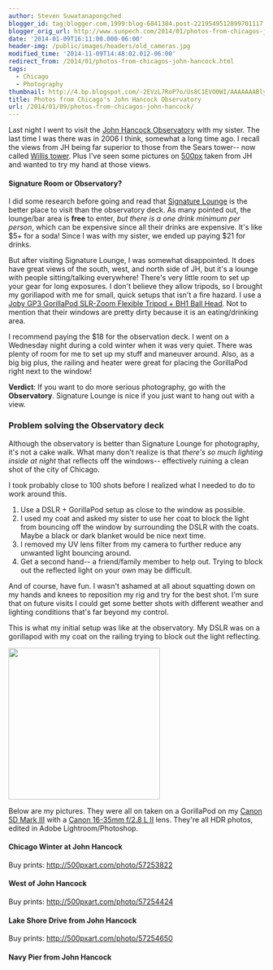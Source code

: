 ```yaml
---
author: Steven Suwatanapongched
blogger_id: tag:blogger.com,1999:blog-6841384.post-2219549512899701117
blogger_orig_url: http://www.sunpech.com/2014/01/photos-from-chicagos-john-hancock.html
date: '2014-01-09T16:11:00.000-06:00'
header-img: /public/images/headers/old_cameras.jpg
modified_time: '2014-11-09T14:48:02.012-06:00'
redirect_from: /2014/01/photos-from-chicagos-john-hancock.html
tags:
  - Chicago
  - Photography
thumbnail: http://4.bp.blogspot.com/-2EVzL7RoP7o/Us8C1EVO0WI/AAAAAAABly4/xWQXxmc-EHQ/s600/2014-01-08+at+21-37-31.jpg
title: Photos from Chicago's John Hancock Observatory
url: /2014/01/09/photos-from-chicagos-john-hancock/
---
```



Last night I went to visit the <a href="http://360chicago.com/">John Hancock Observatory</a> with my sister. The last time I was there was in 2006 I think, somewhat a long time ago. I recall the views from JH being far superior to those from the Sears tower-- now called <a href="http://www.willistower.com/">Willis tower</a>. Plus I've seen some pictures on <a href="http://500px.com/">500px</a> taken from JH and wanted to try my hand at those views.

#### Signature Room or Observatory?

I did some research before going and read that <a href="http://www.signatureroom.com/TheSignatureLounge">Signature Lounge</a> is the better place to visit than the observatory deck. As many pointed out, the lounge/bar area is <b>free</b> to enter, <i>but there is a one drink minimum per person</i>, which can be expensive since all their drinks are expensive. It's like $5+ for a soda! Since I was with my sister, we ended up paying $21 for drinks.

But after visiting Signature Lounge, I was somewhat disappointed. It does have great views of the south, west, and north side of JH, but it's a lounge with people sitting/talking everywhere! There's very little room to set up your gear for long exposures. I don't believe they allow tripods, so I brought my gorillapod with me for small, quick setups that isn't a fire hazard. I use a <a href="http://www.amazon.com/gp/product/B002FGTWOC/ref=as_li_ss_tl?ie=UTF8&amp;camp=1789&amp;creative=390957&amp;creativeASIN=B002FGTWOC&amp;linkCode=as2&amp;tag=sunpech-20">Joby GP3 GorillaPod SLR-Zoom Flexible Tripod + BH1 Ball Head</a>. Not to mention that their windows are pretty dirty because it is an eating/drinking area.

I recommend paying the $18 for the observation deck. I went on a Wednesday night during a cold winter when it was very quiet. There was plenty of room for me to set up my stuff and maneuver around. Also, as a big big plus, the railing and heater were great for placing the GorillaPod right next to the window!

<b>Verdict</b>: If you want to do more serious photography, go with the <b>Observatory</b>. Signature Lounge is nice if you just want to hang out with a view.

### Problem solving the Observatory deck

Although the observatory is better than Signature Lounge for photography, it's not a cake walk. What many don't realize is that <i>there's so much lighting inside at night</i> that reflects off the windows-- effectively ruining a clean shot of the city of Chicago.

I took probably close to 100 shots before I realized what I needed to do to work around this.
<ol>
  <li>Use a DSLR + GorillaPod setup as close to the window as possible.</li>
  <li>I used my coat and asked my sister to use her coat to block the light from bouncing off the window by surrounding the DSLR with the coats. Maybe a black or dark blanket would be nice next time.</li>
  <li>I removed my UV lens filter from my camera to further reduce any unwanted light bouncing around.</li>
  <li>Get a second hand-- a friend/family member to help out. Trying to block out the reflected light on your own may be difficult.</li>
</ol>

And of course, have fun. I wasn't ashamed at all about squatting down on my hands and knees to reposition my rig and try for the best shot. I'm sure that on future visits I could get some better shots with different weather and lighting conditions that's far beyond my control.

This is what my initial setup was like at the observatory. My DSLR was on a gorillapod with my coat on the railing trying to block out the light reflecting.

<img   border="0" src="http://3.bp.blogspot.com/-imLnxNFUfI8/UteJYMzVPYI/AAAAAAABl48/dKidd7lAWwg/s600/2014-01-15+at+10-45-16.jpg" alt="" height="298"  />

Below are my pictures. They were all on taken on a GorillaPod on my <a href="http://www.amazon.com/gp/product/B007FGYZFI/ref=as_li_ss_tl?ie=UTF8&amp;camp=1789&amp;creative=390957&amp;creativeASIN=B007FGYZFI&amp;linkCode=as2&amp;tag=sunpech-20">Canon 5D Mark III</a> with a <a href="http://www.amazon.com/gp/product/B000NP46K2/ref=as_li_ss_tl?ie=UTF8&amp;camp=1789&amp;creative=390957&amp;creativeASIN=B000NP46K2&amp;linkCode=as2&amp;tag=sunpech-20">Canon 16-35mm f/2.8 L II</a> lens. They're all HDR photos, edited in Adobe Lightroom/Photoshop.

#### Chicago Winter at John Hancock
Buy prints: <a href="http://500pxart.com/photo/57253822">http://500pxart.com/photo/57253822</a>
<img   border="0" src="http://4.bp.blogspot.com/-2EVzL7RoP7o/Us8C1EVO0WI/AAAAAAABly4/xWQXxmc-EHQ/s600/2014-01-08+at+21-37-31.jpg" alt=""   />

#### West of John Hancock
Buy prints: <a href="http://500pxart.com/photo/57254424">http://500pxart.com/photo/57254424</a>
<img   border="0" src="http://2.bp.blogspot.com/-EBrhJO_kK1g/Us8C27ohFkI/AAAAAAABlzA/ri6IqpMsefI/s600/2014-01-08+at+21-45-00.jpg" alt=""   />

#### Lake Shore Drive from John Hancock
Buy prints: <a href="http://500pxart.com/photo/57254650">http://500pxart.com/photo/57254650</a>
<img   border="0" src="http://4.bp.blogspot.com/-Q1Wwao-BF3k/Us8C4wBbxEI/AAAAAAABlzU/Ugu-rO482Ug/s600/2014-01-08+at+21-50-18.jpg" alt=""   />

#### Navy Pier from John Hancock
<img   border="0" src="http://1.bp.blogspot.com/-Pen32c6ld6Y/Us8CzOIqUMI/AAAAAAABlyw/GBUOqV2MOEk/s600/2014-01-08+at+21-14-37.jpg" alt=""   />